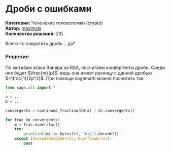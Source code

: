 # Дроби с ошибками
**Категория:** Чеченские головоломки (crypto)\
**Автор:** [maximxls](https://t.me/maximxlss)\
**Количество решений:** 23\

Всего-то сократить дробь... да?

### Решение
По мотивам атаки Винера на RSA, посчитаем конвергенты дроби. Среди них будет $\frac{m}{p}$, ведь она имеет разницу с данной дробью $<\frac{1}{2p^2}$. При помощи sagemath можно посчитать так:
```Python
from sage.all import *

a = ...
b = ...

convergents = continued_fraction(QQ(a) / b).convergents()

for frac in convergents:
    m = frac.numerator()
    try:
        print(int(m).to_bytes(64, 'big').decode())
    except (UnicodeDecodeError, OverflowError):
        pass

```
